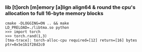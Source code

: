 ### lib [t]orch [m]emory [a]lign align64 & round the cpu's allocation to full 16-byte memory blocks

```
cmake -DLOGGING=ON .. && make
LD_PRELOAD=./libtma.so python
>>> import torch
>>> torch.rand(1,3)
[tma-trace]: torch-alloc-cpu required=[12] return=[16] bytes ptr=0x5e1b1f28d2c0

```

